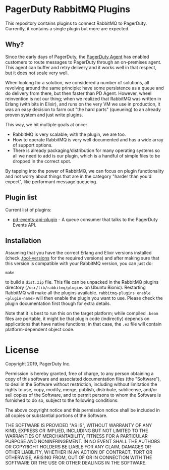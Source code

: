 # PagerDuty RabbitMQ Plugins

This repository contains plugins to connect RabbitMQ to PagerDuty. Currently, it
contains a single plugin but more are expected.

## Why?

Since the early days of PagerDuty, the [PagerDuty Agent](https://github.com/PagerDuty/pdagent)
has enabled customers to route messages to PagerDuty through an on-premises agent. This agent
can buffer and retry delivery and it works well in that respect, but it does not scale very
well.

When looking for a solution, we considered a number of solutions, all revolving around the
same principle: have some persistence as a queue and do delivery from there, but then faster
than PD Agent. However, wheel reinvention is not our thing; when we realized that RabbitMQ
was written in Erlang (with bits in Elixir), and runs on the very VM we use in production,
it was an easy decision to farm out "the hard parts" (queueing) to an already proven system
and just write plugins.

This way, we hit multiple goals at once:

* RabbitMQ is very scalable; with the plugin, we are too.
* How to operate RabbitMQ is very well documented and has a wide array of support options.
* There is already packaging/distribution for many operating systems so all we need
  to add is our plugin, which is a handful of simple files to be dropped in the correct spot.

By tapping into the power of RabbitMQ, we can focus on plugin functionality and not worry
about things that are in the category "harder than you'd expect", like performant message
queueing.

## Plugin list

Current list of plugins:

* [pd-events-api-plugin](pd-events-api-plugin) - A queue consumer that talks to the PagerDuty
  Events API.

## Installation

Assuming that you have the correct Erlang and Elixir versions installed (check [.tool-versions](.tool-versions)
for the required versions) and after making sure that this version is compatible with your RabbitMQ version,
you can just do:

```
make
```

to build a `dist.zip` file. This file can be unpacked in the RabbitMQ plugins directory (`/usr/lib/rabbitmq/plugins`
on Ubuntu Bionic). Restarting RabbitMQ will make all the plugins available. `rabbitmq-plugins enable <plugin-name>`
will then enable the plugin you want to use. Please check the plugin documentation first though for extra details.

Note that it is best to run this on the target platform; while compiled `.beam` files are portable, it might
be that plugin code (indirectly) depends on applications that have native functions; in that case, the `.ez`
file will contain platform-dependent object code.

# License

Copyright 2019, PagerDuty Inc.

Permission is hereby granted, free of charge, to any person obtaining a copy of this software and associated documentation files (the "Software"), to deal in the Software without restriction, including without limitation the rights to use, copy, modify, merge, publish, distribute, sublicense, and/or sell copies of the Software, and to permit persons to whom the Software is furnished to do so, subject to the following conditions:

The above copyright notice and this permission notice shall be included in all copies or substantial portions of the Software.

THE SOFTWARE IS PROVIDED "AS IS", WITHOUT WARRANTY OF ANY KIND, EXPRESS OR IMPLIED, INCLUDING BUT NOT LIMITED TO THE WARRANTIES OF MERCHANTABILITY, FITNESS FOR A PARTICULAR PURPOSE AND NONINFRINGEMENT. IN NO EVENT SHALL THE AUTHORS OR COPYRIGHT HOLDERS BE LIABLE FOR ANY CLAIM, DAMAGES OR OTHER LIABILITY, WHETHER IN AN ACTION OF CONTRACT, TORT OR OTHERWISE, ARISING FROM, OUT OF OR IN CONNECTION WITH THE SOFTWARE OR THE USE OR OTHER DEALINGS IN THE SOFTWARE.
